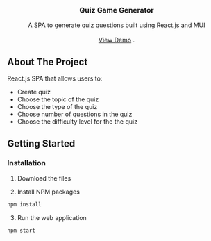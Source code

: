 <br/>
<p align="center">
  <h3 align="center">Quiz Game Generator</h3>

  <p align="center">
    A SPA to generate quiz questions built using React.js and MUI
    <br/>
    <br/>
    <a href="https://astounding-dango-0931a4.netlify.app/">View Demo</a>
    .
  </p>
</p>



## About The Project

 React.js SPA that allows users to:

* Create quiz
* Choose the topic of the quiz 
* Choose the type of the quiz
* Choose number of questions in the quiz
* Choose the difficulty level for the the quiz


## Getting Started


### Installation

1. Download the files

2. Install NPM packages 
```sh
npm install
```
3. Run the web application
```sh
npm start
```
